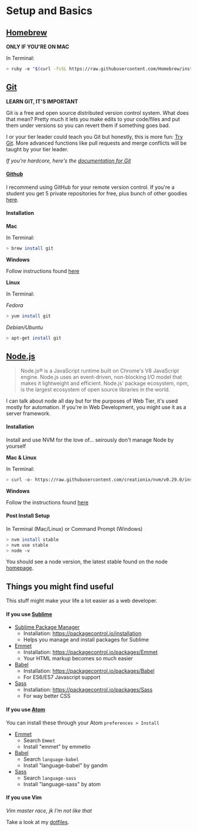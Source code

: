 # Setup and Basics

## [Homebrew](http://brew.sh/)

**ONLY IF YOU'RE ON MAC**

In Terminal:

```bash
> ruby -e "$(curl -fsSL https://raw.githubusercontent.com/Homebrew/install/master/install)"
```

<a name="git"><a/>
## [Git](https://git-scm.com/)

**LEARN GIT, IT'S IMPORTANT**

Git is a free and open source distributed version control system. What does
that mean? Pretty much it lets you make edits to your code/files and put them
under versions so you can revert them if something goes bad.

I or your tier leader could teach you Git but honestly, this is more fun:
[Try Git](https://try.github.io/levels/1/challenges/1). More advanced functions
like pull requests and merge conflicts will be taught by your tier leader.

*If you're hardcore, here's the
[documentation for Git](https://git-scm.com/documentation)*

<a name="github"><a/>
#### [Github](https://github.com)

I recommend using GitHub for your remote version control. If you're a student
you get 5 private repositories for free, plus bunch of other goodies
[here](https://education.github.com/).

<a name="git-installation"><a/>
#### Installation

**Mac**

In Terminal:

```bash
> brew install git
```

**Windows**

Follow instructions found [here](http://msysgit.github.io)

**Linux**

In Terminal:

*Fedora*

```bash
> yum install git
```

*Debian/Ubuntu*

```bash
> apt-get install git
```

<a name="node"><a/>
## [Node.js](https://nodejs.org/en/)

> Node.js® is a JavaScript runtime built on Chrome's V8 JavaScript engine.
> Node.js uses an event-driven, non-blocking I/O model that makes it
> lightweight and efficient. Node.js' package ecosystem, npm, is the largest
> ecosystem of open source libraries in the world.

I can talk about node all day but for the purposes of Web Tier, it's used
mostly for automation. If you're in Web Development, you might use it as a
server framework.

<a name="node-installation"><a/>
#### Installation

Install and use NVM for the love of... seirously don't manage Node by yourself

**Mac & Linux**

In Terminal:

```bash
> curl -o- https://raw.githubusercontent.com/creationix/nvm/v0.29.0/install.sh | bash
```

**Windows**

Follow the instructions found
[here](https://github.com/coreybutler/nvm-windows)

#### Post Install Setup

In Terminal (Mac/Linux) or Command Prompt (Windows)

```bash
> nvm install stable
> nvm use stable
> node -v
```

You should see a node version, the latest stable found on the node
[homepage](https://nodejs.org/en/).

<a name="helpful-things"><a/>
## Things you might find useful

This stuff might make your life a lot easier as a web developer.

<a name="helpful-sublime"><a/>
#### If you use [Sublime](http://www.sublimetext.com/)

- [Sublime Package Manager](https://packagecontrol.io/)
    - Installation: https://packagecontrol.io/installation
    - Helps you manage and install packages for Sublime
- [Emmet](http://emmet.io/)
    - Installation: https://packagecontrol.io/packages/Emmet
    - Your HTML markup becomes so much easier
- [Babel](https://babeljs.io/)
    - Installation: https://packagecontrol.io/packages/Babel
    - For ES6/ES7 Javascript support
- [Sass](http://sass-lang.com/)
    - Installation: https://packagecontrol.io/packages/Sass
    - For way better CSS

<a name="helpful-atom"><a/>
#### If you use [Atom](https://atom.io/)

You can install these through your Atom `preferences > Install`

- [Emmet](http://emmet.io/)
    - Search `Emmet`
    - Install "emmet" by emmetio
- [Babel](https://babeljs.io/)
    - Search `language-babel`
    - Install "language-babel" by gandm
- [Sass](http://sass-lang.com/)
    - Search `language-sass`
    - Install "language-sass" by atom

<a name="helpful-vim"><a/>
#### If you use Vim

*Vim master race, jk I'm not like that*

Take a look at my [dotfiles](https://github.com/cle1994/dotfiles).
